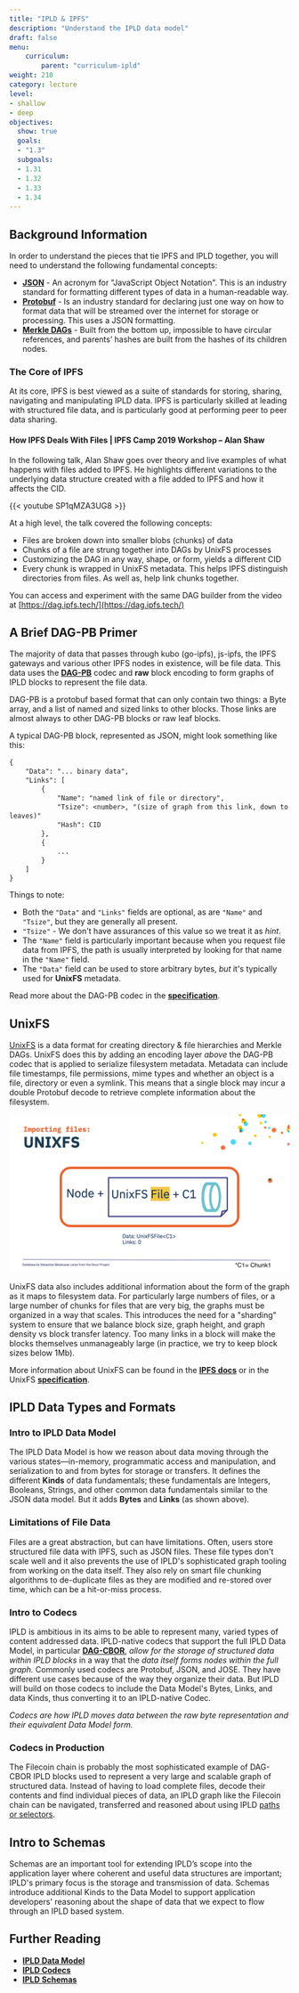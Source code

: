 ```yaml
---
title: "IPLD & IPFS"
description: "Understand the IPLD data model"
draft: false
menu:
    curriculum:
        parent: "curriculum-ipld"
weight: 210
category: lecture
level:
- shallow
- deep
objectives:
  show: true
  goals:
  - "1.3"
  subgoals:
  - 1.31
  - 1.32
  - 1.33
  - 1.34
---
```

## Background Information
In order to understand the pieces that tie IPFS and IPLD together, you will need to understand the following fundamental concepts:
* [**JSON**](https://www.w3schools.com/whatis/whatis_json.asp) - An acronym for "JavaScript Object Notation". This is an industry standard for formatting different types of data in a human-readable way.
* [**Protobuf**](https://developers.google.com/protocol-buffers/docs/overview) - Is an industry standard for declaring just one way on how to format data that will be streamed over the internet for storage or processing. This uses a JSON formatting.
* [**Merkle DAGs**](/curriculum/ipld/merkle-dags) - Built from the bottom up, impossible to have circular references, and parents’ hashes are built from the hashes of its children nodes.

### The Core of IPFS
At its core, IPFS is best viewed as a suite of standards for storing, sharing, navigating and manipulating IPLD data. IPFS is particularly skilled at leading with structured file data, and is particularly good at performing peer to peer data sharing.

#### How IPFS Deals With Files | IPFS Camp 2019 Workshop – Alan Shaw

In the following talk, Alan Shaw goes over theory and live examples of what happens with files added to IPFS. He highlights different variations to the underlying data structure created with a file added to IPFS and how it affects the CID. 

{{< youtube SP1qMZA3UG8 >}}

At a high level, the talk covered the following concepts:

* Files are broken down into smaller blobs (chunks) of data
* Chunks of a file are strung together into DAGs by UnixFS processes
* Customizing the DAG in any way, shape, or form, yields a different CID
* Every chunk is wrapped in UnixFS metadata. This helps IPFS distinguish directories from files. As well as, help link chunks together.

You can access and experiment with the same DAG builder from the video at [https://dag.ipfs.tech/](https://dag.ipfs.tech/)

## A Brief DAG-PB Primer

The majority of data that passes through kubo (go-ipfs), js-ipfs, the IPFS gateways and various other IPFS nodes in existence, will be file data. This data uses the [**DAG-PB**](https://ipld.io/specs/codecs/dag-pb/) codec and **raw** block encoding to form graphs of IPLD blocks to represent the file data.

DAG-PB is a protobuf based format that can only contain two things: a Byte array, and a list of named and sized links to other blocks. Those links are almost always to other DAG-PB blocks or raw leaf blocks.

A typical DAG-PB block, represented as JSON, might look something like this:

```
{
    "Data": "... binary data",
    "Links": [
        {
            "Name": "named link of file or directory",
            "Tsize": <number>, "(size of graph from this link, down to leaves)"
            "Hash": CID
        },
        {
            ...
        }
    ]
}
```
Things to note:
* Both the `"Data"` and `"Links"` fields are optional, as are `"Name"` and `"Tsize"`, but they are generally all present.
* `"Tsize"` - We don't have assurances of this value so we treat it as _hint_.
* The `"Name"` field is particularly important because when you request file data from IPFS, the path is usually interpreted by looking for that name in the `"Name"` field.
* The `"Data"` field can be used to store arbitrary bytes, _but_ it's typically used for **UnixFS** metadata.

Read more about the DAG-PB codec in the [**specification**](https://ipld.io/specs/codecs/dag-pb/).

## UnixFS

[UnixFS](https://docs.ipfs.tech/concepts/file-systems/#unix-file-system-unixfs) is a data format for creating directory & file hierarchies and Merkle DAGs. UnixFS does this by adding an encoding layer _above_ the DAG-PB codec that is applied to serialize filesystem metadata. Metadata can include file timestamps, file permissions, mime types and whether an object is a file, directory or even a symlink. This means that a single block may incur a double Protobuf decode to retrieve complete information about the filesystem.

![Unixfs_addon](unixfs_addon.png)

UnixFS data also includes additional information about the form of the graph as it maps to filesystem data. For particularly large numbers of files, or a large number of chunks for files that are very big, the graphs must be organized in a way that scales. This introduces the need for a "sharding" system to ensure that we balance block size, graph height, and graph density vs block transfer latency. Too many links in a block will make the blocks themselves unmanageably large (in practice, we try to keep block sizes below 1Mb).

More information about UnixFS can be found in the [**IPFS docs**](https://docs.ipfs.io/concepts/file-systems/#unix-file-system-unixfs) or in the UnixFS [**specification**](https://github.com/ipfs/specs/blob/master/UNIXFS.md).

## IPLD Data Types and Formats
### Intro to IPLD Data Model
The IPLD Data Model is how we reason about data moving through the various states—in-memory, programmatic access and manipulation, and serialization to and from bytes for storage or transfers. It defines the different **Kinds** of data fundamentals; these fundamentals are Integers, Booleans, Strings, and other common data fundamentals similar to the JSON data model. But it adds **Bytes** and **Links** (as shown above).

### Limitations of File Data

Files are a great abstraction, but can have limitations. Often, users store structured file data with IPFS, such as JSON files. These file types don't scale well and it also prevents the use of IPLD's sophisticated graph tooling from working on the data itself. They also rely on smart file chunking algorithms to de-duplicate files as they are modified and re-stored over time, which can be a hit-or-miss process. 

### Intro to Codecs
IPLD is ambitious in its aims to be able to represent many, varied types of content addressed data. IPLD-native codecs that support the full IPLD Data Model, in particular [**DAG-CBOR**](https://ipld.io/specs/codecs/dag-cbor/), _allow for the storage of structured data within IPLD blocks_ in a way that the _data itself forms nodes within the full graph._ Commonly used codecs are Protobuf, JSON, and JOSE. They have different use cases because of the way they organize their data. But IPLD will build on those codecs to include the Data Model's Bytes, Links, and data Kinds, thus converting it to an IPLD-native Codec.

_Codecs are how IPLD moves data between the raw byte representation and their equivalent Data Model form._

### Codecs in Production
The Filecoin chain is probably the most sophisticated example of DAG-CBOR IPLD blocks used to represent a very large and scalable graph of structured data. Instead of having to load complete files, decode their contents and find individual pieces of data, an IPLD graph like the Filecoin chain can be navigated, transferred and reasoned about using IPLD [paths or selectors](paths-selectors.md).

## Intro to Schemas
Schemas are an important tool for extending IPLD’s scope into the application layer where coherent and useful data structures are important; IPLD's primary focus is the storage and transmission of data. Schemas introduce additional Kinds to the Data Model to support application developers' reasoning about the shape of data that we expect to flow through an IPLD based system.

## Further Reading
* [**IPLD Data Model**](https://ipld.io/docs/data-model/)
* [**IPLD Codecs**](https://ipld.io/docs/codecs/)
* [**IPLD Schemas**](https://ipld.io/docs/schemas/)